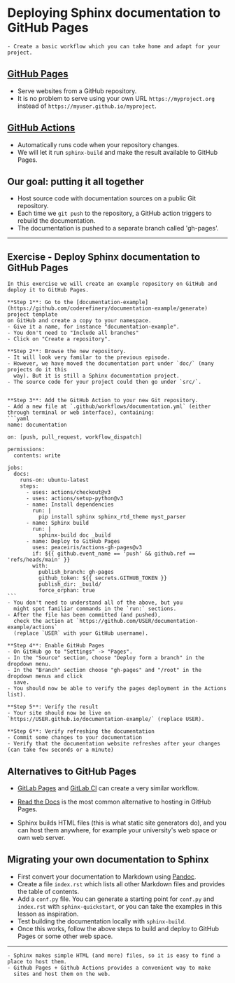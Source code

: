 # Deploying Sphinx documentation to GitHub Pages

```{objectives}
- Create a basic workflow which you can take home and adapt for your project.
```

## [GitHub Pages](https://pages.github.com/)

- Serve websites from a GitHub repository.
- It is no problem to serve using your own URL `https://myproject.org` instead of `https://myuser.github.io/myproject`.


## [GitHub Actions](https://github.com/features/actions/)

- Automatically runs code when your repository changes.
- We will let it run `sphinx-build` and make the result available to GitHub Pages.


## Our goal: putting it all together

- Host source code with documentation sources on a public Git repository.
- Each time we `git push` to the repository, a GitHub action triggers to
  rebuild the documentation.
- The documentation is pushed to a separate branch called 'gh-pages'.

---

## Exercise - Deploy Sphinx documentation to GitHub Pages

````{exercise} GH-Pages-1: Deploy Sphinx documentation to GitHub Pages
In this exercise we will create an example repository on GitHub and
deploy it to GitHub Pages.

**Step 1**: Go to the [documentation-example](https://github.com/coderefinery/documentation-example/generate) project template
on GitHub and create a copy to your namespace.
- Give it a name, for instance "documentation-example".
- You don't need to "Include all branches"
- Click on "Create a repository".

**Step 2**: Browse the new repository.
- It will look very familar to the previous episode.
- However, we have moved the documentation part under `doc/` (many projects do it this
  way). But it is still a Sphinx documentation project.
- The source code for your project could then go under `src/`.


**Step 3**: Add the GitHub Action to your new Git repository.
- Add a new file at `.github/workflows/documentation.yml` (either through terminal or web interface), containing:
```yaml
name: documentation

on: [push, pull_request, workflow_dispatch]

permissions:
  contents: write

jobs:
  docs:
    runs-on: ubuntu-latest
    steps:
      - uses: actions/checkout@v3
      - uses: actions/setup-python@v3
      - name: Install dependencies
        run: |
          pip install sphinx sphinx_rtd_theme myst_parser
      - name: Sphinx build
        run: |
          sphinx-build doc _build
      - name: Deploy to GitHub Pages
        uses: peaceiris/actions-gh-pages@v3
        if: ${{ github.event_name == 'push' && github.ref == 'refs/heads/main' }}
        with:
          publish_branch: gh-pages
          github_token: ${{ secrets.GITHUB_TOKEN }}
          publish_dir: _build/
          force_orphan: true
```
- You don't need to understand all of the above, but you
  might spot familiar commands in the `run:` sections.
- After the file has been committed (and pushed),
  check the action at `https://github.com/USER/documentation-example/actions`
  (replace `USER` with your GitHub username).

**Step 4**: Enable GitHub Pages
- On GitHub go to "Settings" -> "Pages".
- In the "Source" section, choose "Deploy form a branch" in the dropdown menu.
- In the "Branch" section choose "gh-pages" and "/root" in the dropdown menus and click
  save.
- You should now be able to verify the pages deployment in the Actions list).

**Step 5**: Verify the result
- Your site should now be live on `https://USER.github.io/documentation-example/` (replace USER).

**Step 6**: Verify refreshing the documentation
- Commit some changes to your documentation
- Verify that the documentation website refreshes after your changes (can take few seconds or a minute)
````


## Alternatives to GitHub Pages

- [GitLab Pages](https://docs.gitlab.com/ee/user/project/pages/)
  and [GitLab CI](https://docs.gitlab.com/ee/ci/) can create a very similar workflow.

- [Read the Docs](https://readthedocs.org) is the most common alternative to
  hosting in GitHub Pages.

- Sphinx builds HTML files (this is what static site generators do), and you
  can host them anywhere, for example your university's web space or own web server.


## Migrating your own documentation to Sphinx

- First convert your documentation to Markdown using [Pandoc](https://pandoc.org).
- Create a file `index.rst` which lists all other Markdown files and provides the
  table of contents.
- Add a `conf.py` file. You can generate a starting point for `conf.py` and
  `index.rst` with `sphinx-quickstart`, or you can take the examples in this
  lesson as inspiration.
- Test building the documentation locally with `sphinx-build`.
- Once this works, follow the above steps to build and deploy to GitHub Pages or some other web space.

---

```{keypoints}
- Sphinx makes simple HTML (and more) files, so it is easy to find a place to host them.
- Github Pages + Github Actions provides a convenient way to make
  sites and host them on the web.
```
